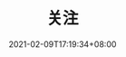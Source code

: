 ---
title: "关注"
date: 2021-02-09T17:19:34+08:00
draft: false
format: page
## &#xe1e2;
themeColor: "#1e88e5"
## <i class="mdui-icon material-icons">turned_in</i>
## <i class="mdui-icon material-icons">&#xe8e6;</i>
coverIcon: "turned_in"
coverImage: https://cdn.jsdelivr.net/gh/acme-top/static@master/images/2021/04/20210410225435-headerbg_links.jpeg
## 链接配置文件名称
linksConfig: follows
## 禁止评论
comment: false
## 链接
Links: 
-
  name: 我的关注
  links:
    - 
      name: Jiajun 的编程随想
      url: https://jiajunhuang.com/
      description: 
    - 
      name: 飞雪无情的博客
      url: https://www.flysnow.org/
      description: 
    - 
      name: jingwei.link
      url: https://jingwei.link/
      description: 以认真的态度做完美的事情
    - 
      name: jsomers
      url: http://jsomers.net/
      description: 以程序员为主的分享交流网站
    - 
      name: LJF.COM
      url: https://ljf.com/archives/
      description: LJF.COM用于记录我在生活中的发现
    - 
      name: notes.eatonphil.com
      url: https://notes.eatonphil.com/
      description: 一个开发者的笔记
    - 
      name: Penguin
      url: https://www.polarxiong.com/
      description: 不忘初心，方得始终
    - 
      name: programmerfriend.com
      url: https://programmerfriend.com/
      description: Where I talk about Software
    - 
      name: Soham Kamani
      url: https://www.sohamkamani.com/blog
      description: 
    - 
      name: sidebits
      url: https://blog.sidebits.tech/
      description: Milosz Danczak's blog
    - 
      name: 胡涂说
      url: https://hutusi.com/
      description: 
---